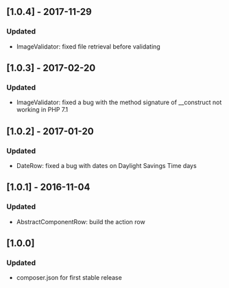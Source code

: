 ## [1.0.4] - 2017-11-29
### Updated
- ImageValidator: fixed file retrieval before validating

## [1.0.3] - 2017-02-20
### Updated
- ImageValidator: fixed a bug with the method signature of __construct not working in PHP 7.1

## [1.0.2] - 2017-01-20
### Updated
- DateRow: fixed a bug with dates on Daylight Savings Time days

## [1.0.1] - 2016-11-04
### Updated
- AbstractComponentRow: build the action row

## [1.0.0]
### Updated
- composer.json for first stable release
